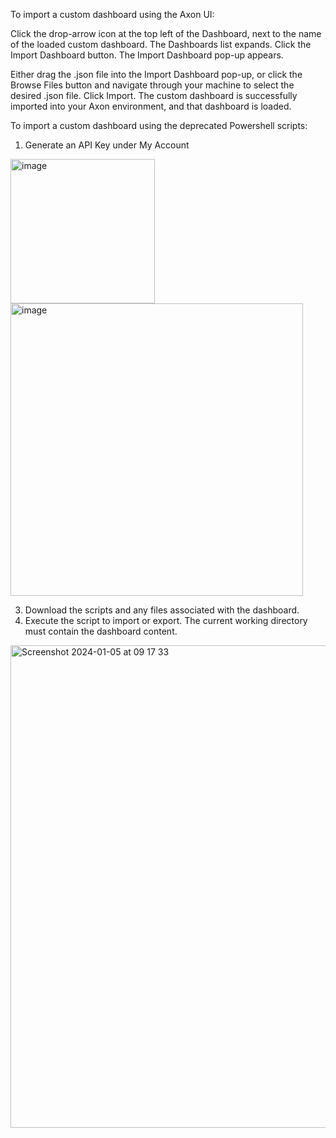 To import a custom dashboard using the Axon UI:

Click the drop-arrow icon at the top left of the Dashboard, next to the name of the loaded custom dashboard.
The Dashboards list expands.
Click the Import Dashboard button.
The Import Dashboard pop-up appears.

Either drag the .json file into the Import Dashboard pop-up, or click the Browse Files button and navigate through your machine to select the desired .json file.
Click Import.
The custom dashboard is successfully imported into your Axon environment, and that dashboard is loaded.


To import a custom dashboard using the deprecated Powershell scripts:

1.	Generate an API Key under My Account
   <img width="231" alt="image" src="https://github.com/LR-Subscription-Services/Axon-Content/assets/84782309/c6ab23a2-b349-4752-9182-eceb8df0c2b8">
   
   <img width="468" alt="image" src="https://github.com/LR-Subscription-Services/Axon-Content/assets/84782309/049b678d-93c1-423d-973e-6c4fe02ad859">
 
3.	Download the scripts and any files associated with the dashboard.
4.	Execute the script to import or export.  The current working directory must contain the dashboard content.

<img width="772" alt="Screenshot 2024-01-05 at 09 17 33" src="https://github.com/LR-Subscription-Services/Axon-Content/assets/84782309/8113e01c-9d05-4e10-93bf-ee8fd944209e">
